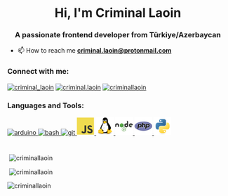 <h1 align="center">Hi, I'm Criminal Laoin</h1>
<h3 align="center">A passionate frontend developer from Türkiye/Azerbaycan</h3>

- 📫 How to reach me **criminal.laoin@protonmail.com**

<h3 align="left">Connect with me:</h3>
<p align="left">
<a href="https://twitter.com/criminal_laoin" target="blank"><img align="center" src="https://raw.githubusercontent.com/rahuldkjain/github-profile-readme-generator/master/src/images/icons/Social/twitter.svg" alt="criminal_laoin" height="30" width="40" /></a>
<a href="https://instagram.com/criminal.laoin" target="blank"><img align="center" src="https://raw.githubusercontent.com/rahuldkjain/github-profile-readme-generator/master/src/images/icons/Social/instagram.svg" alt="criminal.laoin" height="30" width="40" /></a>
<a href="https://discord.gg/criminallaoin" target="blank"><img align="center" src="https://raw.githubusercontent.com/rahuldkjain/github-profile-readme-generator/master/src/images/icons/Social/discord.svg" alt="criminallaoin" height="30" width="40" /></a>
</p>

<h3 align="left">Languages and Tools:</h3>
<p align="left"> <a href="https://www.arduino.cc/" target="_blank" rel="noreferrer"> <img src="https://cdn.worldvectorlogo.com/logos/arduino-1.svg" alt="arduino" width="40" height="40"/> </a> <a href="https://www.gnu.org/software/bash/" target="_blank" rel="noreferrer"> <img src="https://www.vectorlogo.zone/logos/gnu_bash/gnu_bash-icon.svg" alt="bash" width="40" height="40"/> </a> <a href="https://git-scm.com/" target="_blank" rel="noreferrer"> <img src="https://www.vectorlogo.zone/logos/git-scm/git-scm-icon.svg" alt="git" width="40" height="40"/> </a> <a href="https://developer.mozilla.org/en-US/docs/Web/JavaScript" target="_blank" rel="noreferrer"> <img src="https://raw.githubusercontent.com/devicons/devicon/master/icons/javascript/javascript-original.svg" alt="javascript" width="40" height="40"/> </a> <a href="https://www.linux.org/" target="_blank" rel="noreferrer"> <img src="https://raw.githubusercontent.com/devicons/devicon/master/icons/linux/linux-original.svg" alt="linux" width="40" height="40"/> </a> <a href="https://nodejs.org" target="_blank" rel="noreferrer"> <img src="https://raw.githubusercontent.com/devicons/devicon/master/icons/nodejs/nodejs-original-wordmark.svg" alt="nodejs" width="40" height="40"/> </a> <a href="https://www.php.net" target="_blank" rel="noreferrer"> <img src="https://raw.githubusercontent.com/devicons/devicon/master/icons/php/php-original.svg" alt="php" width="40" height="40"/> </a> <a href="https://www.python.org" target="_blank" rel="noreferrer"> <img src="https://raw.githubusercontent.com/devicons/devicon/master/icons/python/python-original.svg" alt="python" width="40" height="40"/> </a> </p>


<h1 align="center"></h1>



<p>&nbsp;<img align="center" src="https://github-readme-stats.vercel.app/api?username=criminallaoin&&theme=vision-friendly-dark" alt="criminallaoin" /></p>



<p>&nbsp;<img align="center" src="https://github-readme-streak-stats.herokuapp.com/?user=criminallaoin&theme=vision-friendly-dark" alt="criminallaoin" /></p>



<p><img align="left" src="https://github-readme-stats.vercel.app/api/top-langs?username=criminallaoin&show_icons=true&locale=en&layout=compact" alt="criminallaoin" /></p>
